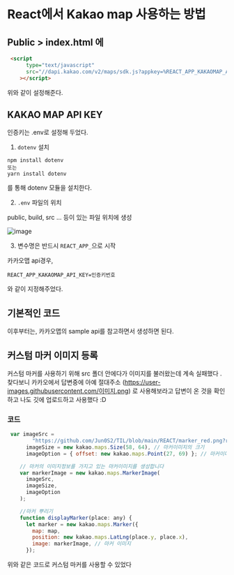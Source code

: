 # React에서 Kakao map 사용하는 방법

## Public > index.html 에 

```html
 <script
      type="text/javascript"
      src="//dapi.kakao.com/v2/maps/sdk.js?appkey=%REACT_APP_KAKAOMAP_API_KEY%&libraries=services,clusterer"
    ></script>
```

위와 같이 설정해준다.

## KAKAO MAP API KEY
인증키는 .env로 설정해 두었다.

1. `dotenv` 설치

```shell
npm install dotenv
또는
yarn install dotenv
```
를 통해 dotenv 모듈을 설치한다.

2. `.env` 파일의 위치

public, build,  src ... 등이 있는 파일 위치에 생성

![image](https://user-images.githubusercontent.com/36508552/161568099-de7663db-ec60-40d5-964c-71835f76c965.png)

3. 변수명은 반드시 `REACT_APP_`으로 시작

카카오맵 api경우, 

```.env
REACT_APP_KAKAOMAP_API_KEY=인증키번호
```

와 같이 지정해주었다.

## 기본적인 코드

이후부터는, 카카오맵의 sample api를 참고하면서 생성하면 된다.

##  커스텀 마커 이미지 등록

커스텀 마커를 사용하기 위해 src 폴더 안에다가 이미지를 불러왔는데 계속 실패했다 . 찾다보니 카카오에서 답변중에 아예 절대주소 (https://user-images.githubusercontent.com/이미지.png)
로 사용해보라고 답변이 온 것을 확인하고 나도 깃에 업로드하고 사용했다 :D

### 코드

```js
 var imageSrc =
        "https://github.com/Jun0S2/TIL/blob/main/REACT/marker_red.png?raw=true", // 마커이미지의 주소
      imageSize = new kakao.maps.Size(58, 64), // 마커이미지의 크기
      imageOption = { offset: new kakao.maps.Point(27, 69) }; // 마커이미지의 옵션입니다. 마커의 좌표와 일치시킬 이미지 안에서의 좌표를 설정

    // 마커의 이미지정보를 가지고 있는 마커이미지를 생성합니다
    var markerImage = new kakao.maps.MarkerImage(
      imageSrc,
      imageSize,
      imageOption
    );

    //마커 뿌리기
    function displayMarker(place: any) {
      let marker = new kakao.maps.Marker({
        map: map,
        position: new kakao.maps.LatLng(place.y, place.x),
        image: markerImage, // 마커 이미지
      });
```
위와 같은 코드로 커스텀 마커를 사용할 수 있었다
